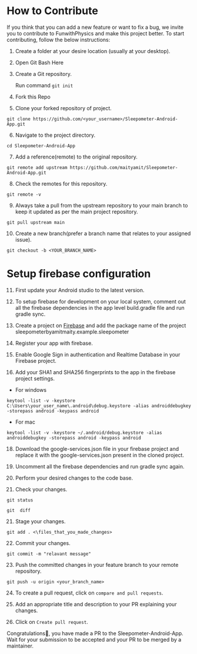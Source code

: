 # How to Contribute

If you think that you can add a new feature or want to fix a bug, we invite you to contribute to FunwithPhysics and make this project better. To start contributing, follow the below instructions:

1. Create a folder at your desire location (usually at your desktop).

2. Open Git Bash Here

3. Create a Git repository.

   Run command `git init`

4. Fork this Repo

5. Clone your forked repository of project.

```git clone
git clone https://github.com/<your_username>/Sleepometer-Android-App.git
```

6. Navigate to the project directory.

```
cd Sleepometer-Android-App
```

7. Add a reference(remote) to the original repository.

```
git remote add upstream https://github.com/maityamit/Sleepometer-Android-App.git
```

8. Check the remotes for this repository.

```
git remote -v
```

9. Always take a pull from the upstream repository to your main branch to keep it updated as per the main project repository.

```
git pull upstream main
```

10. Create a new branch(prefer a branch name that relates to your assigned issue).

```
git checkout -b <YOUR_BRANCH_NAME>
```
# Setup firebase configuration

11. First update your Android studio to the latest version.

12. To setup firebase for development on your local system, comment out all the firebase dependencies in the app level build.gradle file and run gradle sync.

13. Create a project on [Firebase](https://console.firebase.google.com/) and add the package name of the project sleepometerbyamitmaity.example.sleepometer

14. Register your app with firebase.

15. Enable Google Sign in authentication and  Realtime Database in your Firebase project.

16. Add your SHA1 and SHA256 fingerprints to the app in the firebase project settings.
- For windows
```
keytool -list -v -keystore C:\Users\your_user_name\.android\debug.keystore -alias androiddebugkey -storepass android -keypass android
```
- For mac
```
keytool -list -v -keystore ~/.android/debug.keystore -alias androiddebugkey -storepass android -keypass android
```

18. Download the google-services.json file in your firebase project and replace it with the google-services.json present in the cloned project.

19. Uncomment all the firebase dependencies and run gradle sync again.

20. Perform your desired changes to the code base.

21. Check your changes.

```
git status
```

```
git  diff
```

21. Stage your changes.

```
git add . <\files_that_you_made_changes>
```

22. Commit your changes.

```
git commit -m "relavant message"
```

23. Push the committed changes in your feature branch to your remote repository.

```
git push -u origin <your_branch_name>
```

24. To create a pull request, click on `compare and pull requests`.

25. Add an appropriate title and description to your PR explaining your changes.

26. Click on `Create pull request`.

Congratulations🎉, you have made a PR to the Sleepometer-Android-App.
Wait for your submission to be accepted and your PR to be merged by a maintainer.
